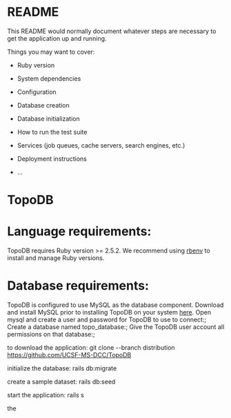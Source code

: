 # README

This README would normally document whatever steps are necessary to get the
application up and running.

Things you may want to cover:

* Ruby version

* System dependencies

* Configuration

* Database creation

* Database initialization

* How to run the test suite

* Services (job queues, cache servers, search engines, etc.)

* Deployment instructions

* ...
# TopoDB
# Language requirements:
TopoDB requires Ruby version >= 2.5.2. We recommend using [rbenv](https://github.com/rbenv/rbenv) to install and manage Ruby versions.
# Database requirements:
TopoDB is configured to use MySQL as the database component. Download and install MySQL prior to installing TopoDB on your system [here](https://dev.mysql.com/downloads/). 
Open mysql and create a user and password for TopoDB to use to connect:;
Create a database named topo_database:;
Give the TopoDB user account all permissions on that database:;

to download the application:
git clone --branch distribution https://github.com/UCSF-MS-DCC/TopoDB

initialize the database:
rails db:migrate

create a sample dataset:
rails db:seed

start the application:
rails s

the 
